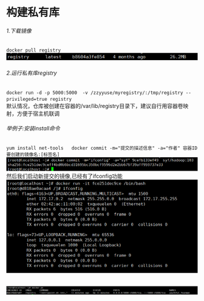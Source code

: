 # 构建私有库  
###### 1.下载镜像
``docker pull registry ``  
![img_31.png](img_31.png)
###### 2.运行私有库registry
``docker run -d -p 5000:5000  -v /zzyyuse/myregistry/:/tmp/registry --privileged=true registry``  
默认情况，仓库被创建在容器的/var/lib/registry目录下，建议自行用容器卷映射，方便于宿主机联调  

######  举例子:安装install命令
``yum install net-tools  
docker commit -m="提交的描述信息" -a="作者" 容器ID 要创建的镜像名:[标签名]
``
![img_27.png](img_27.png)  
然后我们启动新提交的镜像,已经有了ifconfig功能     
![img_29.png](img_29.png)

######  
![img_30.png](img_30.png)